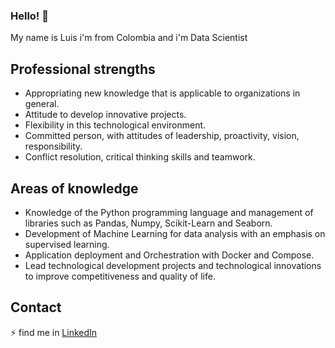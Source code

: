 ### Hello! 👋

My name is Luis i'm from Colombia and i'm Data Scientist

## Professional strengths

* Appropriating new knowledge that is applicable to organizations in general.
* Attitude to develop innovative projects.
* Flexibility in this technological environment.
* Committed person, with attitudes of leadership, proactivity, vision, responsibility.
* Conflict resolution, critical thinking skills and teamwork.

## Areas of knowledge

* Knowledge of the Python programming language and management of libraries such as Pandas, Numpy, Scikit-Learn and Seaborn.
* Development of Machine Learning for data analysis with an emphasis on supervised learning.
* Application deployment and Orchestration with Docker and Compose.
* Lead technological development projects and technological innovations to improve competitiveness and quality of life.
## Contact

⚡ find me in [LinkedIn](https://www.linkedin.com/in/lhernandezcontreras10/)
<!--
**lHernandezContreras/lHernandezContreras** is a ✨ _special_ ✨ repository because its `README.md` (this file) appears on your GitHub profile.

Here are some ideas to get you started:

- 🔭 I’m currently working on ...
- 🌱 I’m currently learning ...
- 👯 I’m looking to collaborate on ...
- 🤔 I’m looking for help with ...
- 💬 Ask me about ...
- 📫 How to reach me: ...
- 😄 Pronouns: ...
- ⚡ Fun fact: ...
-->
